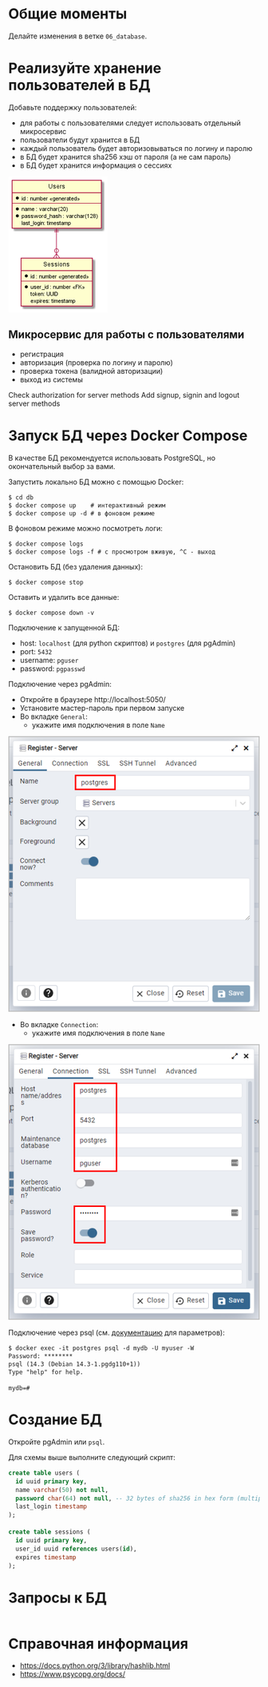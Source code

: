 
# Общие моменты

Делайте изменения в ветке `06_database`.

# Реализуйте хранение пользователей в БД

Добавьте поддержку пользователей:

- для работы с пользователями следует использовать отдельный микросервис
- пользователи будут хранится в БД
- каждый пользователь будет авторизовываться по логину и паролю
- в БД будет хранится sha256 хэш от пароля (а не сам пароль)
- в БД будет хранится информация о сессиях

![](images/db_scheme.png)

## Микросервис для работы с пользователями

- регистрация
- авторизация (проверка по логину и паролю)
- проверка токена (валидной авторизации)
- выход из системы

Check authorization for server methods
Add signup, signin and logout server methods

# Запуск БД через Docker Compose

В качестве БД рекомендуется использовать PostgreSQL, но окончательный выбор за вами.

Запустить локально БД можно с помощью Docker:

```console
$ cd db
$ docker compose up    # интерактивный режим
$ docker compose up -d # в фоновом режиме
```

В фоновом режиме можно посмотреть логи:

```console
$ docker compose logs
$ docker compose logs -f # с просмотром вживую, ^C - выход
```

Остановить БД (без удаления данных):

```console
$ docker compose stop
```

Оставить и удалить все данные:

```console
$ docker compose down -v
```

Подключение к запущенной БД:

- host: `localhost` (для python скриптов) и `postgres` (для pgAdmin)
- port: `5432`
- username: `pguser`
- password: `pgpasswd`

Подключение через pgAdmin:

- Откройте в браузере http://localhost:5050/
- Установите мастер-пароль при первом запуске
- Во вкладке `General`:
  - укажите имя подключения в поле `Name`

![](images/db_pg_general.png)

- Во вкладке `Connection`:
  - укажите имя подключения в поле `Name`

![](images/db_pg_connection.png)

Подключение через psql (см. [документацию](https://www.postgresql.org/docs/current/app-psql.html) для параметров):

```console
$ docker exec -it postgres psql -d mydb -U myuser -W
Password: ********
psql (14.3 (Debian 14.3-1.pgdg110+1))
Type "help" for help.

mydb=#
```

# Создание БД

Откройте pgAdmin или `psql`.

Для схемы выше выполните следующий скрипт:

```sql
create table users (
  id uuid primary key,
  name varchar(50) not null,
  password char(64) not null, -- 32 bytes of sha256 in hex form (multiple by 2)
  last_login timestamp
);

create table sessions (
  id uuid primary key,
  user_id uuid references users(id),
  expires timestamp
);
```

# Запросы к БД

```sql

```


# Справочная информация

- https://docs.python.org/3/library/hashlib.html
- https://www.psycopg.org/docs/
